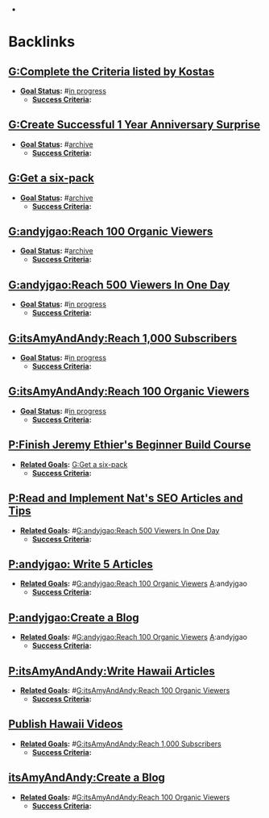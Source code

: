 - 

# Backlinks
## [G:Complete the Criteria listed by Kostas](<G:Complete the Criteria listed by Kostas.md>)
- **[Goal Status](<Goal Status.md>):** #[in progress](<in progress.md>)
    - **[Success Criteria](<Success Criteria.md>):**

## [G:Create Successful 1 Year Anniversary Surprise](<G:Create Successful 1 Year Anniversary Surprise.md>)
- **[Goal Status](<Goal Status.md>):** #[archive](<archive.md>)
    - **[Success Criteria](<Success Criteria.md>):**

## [G:Get a six-pack](<G:Get a six-pack.md>)
- **[Goal Status](<Goal Status.md>):** #[archive](<archive.md>)
    - **[Success Criteria](<Success Criteria.md>):**

## [G:andyjgao:Reach 100 Organic Viewers](<G:andyjgao:Reach 100 Organic Viewers.md>)
- **[Goal Status](<Goal Status.md>):** #[archive](<archive.md>)
    - **[Success Criteria](<Success Criteria.md>):**

## [G:andyjgao:Reach 500 Viewers In One Day](<G:andyjgao:Reach 500 Viewers In One Day.md>)
- **[Goal Status](<Goal Status.md>):** #[in progress](<in progress.md>)
    - **[Success Criteria](<Success Criteria.md>):**

## [G:itsAmyAndAndy:Reach 1,000 Subscribers](<G:itsAmyAndAndy:Reach 1,000 Subscribers.md>)
- **[Goal Status](<Goal Status.md>):** #[in progress](<in progress.md>)
    - **[Success Criteria](<Success Criteria.md>):**

## [G:itsAmyAndAndy:Reach 100 Organic Viewers](<G:itsAmyAndAndy:Reach 100 Organic Viewers.md>)
- **[Goal Status](<Goal Status.md>):** #[in progress](<in progress.md>)
    - **[Success Criteria](<Success Criteria.md>):**

## [P:Finish Jeremy Ethier's Beginner Build Course](<P:Finish Jeremy Ethier's Beginner Build Course.md>)
- **[Related Goals](<Related Goals.md>):** [G:Get a six-pack](<G:Get a six-pack.md>)
    - **[Success Criteria](<Success Criteria.md>):**

## [P:Read and Implement Nat's SEO Articles and Tips](<P:Read and Implement Nat's SEO Articles and Tips.md>)
- **[Related Goals](<Related Goals.md>):** #[G:andyjgao:Reach 500 Viewers In One Day](<G:andyjgao:Reach 500 Viewers In One Day.md>)
    - **[Success Criteria](<Success Criteria.md>):**

## [P:andyjgao: Write 5 Articles](<P:andyjgao: Write 5 Articles.md>)
- **[Related Goals](<Related Goals.md>):** #[G:andyjgao:Reach 100 Organic Viewers](<G:andyjgao:Reach 100 Organic Viewers.md>) [A](<A.md>):andyjgao
    - **[Success Criteria](<Success Criteria.md>):**

## [P:andyjgao:Create a Blog](<P:andyjgao:Create a Blog.md>)
- **[Related Goals](<Related Goals.md>):** #[G:andyjgao:Reach 100 Organic Viewers](<G:andyjgao:Reach 100 Organic Viewers.md>) [A](<A.md>):andyjgao
    - **[Success Criteria](<Success Criteria.md>):**

## [P:itsAmyAndAndy:Write Hawaii Articles](<P:itsAmyAndAndy:Write Hawaii Articles.md>)
- **[Related Goals](<Related Goals.md>):** #[G:itsAmyAndAndy:Reach 100 Organic Viewers](<G:itsAmyAndAndy:Reach 100 Organic Viewers.md>)
    - **[Success Criteria](<Success Criteria.md>):**

## [Publish Hawaii Videos](<Publish Hawaii Videos.md>)
- **[Related Goals](<Related Goals.md>):** #[G:itsAmyAndAndy:Reach 1,000 Subscribers](<G:itsAmyAndAndy:Reach 1,000 Subscribers.md>)
    - **[Success Criteria](<Success Criteria.md>):**

## [itsAmyAndAndy:Create a Blog](<itsAmyAndAndy:Create a Blog.md>)
- **[Related Goals](<Related Goals.md>):** #[G:itsAmyAndAndy:Reach 100 Organic Viewers](<G:itsAmyAndAndy:Reach 100 Organic Viewers.md>)
    - **[Success Criteria](<Success Criteria.md>):**

